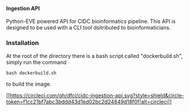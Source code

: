 #### Ingestion API

Python-EVE powered API for CIDC bioinformatics pipeline. This API is designed to be used with a CLI tool dsitributed to bioinformaticians. 

### Installation

At the root of the directory there is a bash script called "dockerbuild.sh", simply run the command

```bash dockerbuild.sh```

to build the image. 

[[https://circleci.com/gh/dfci/cidc-ingestion-api.svg?style=shield&circle-token=f1cc21bf7abc3bddd43d1ed02bc2d24849d18f0f|alt=circleci]]
